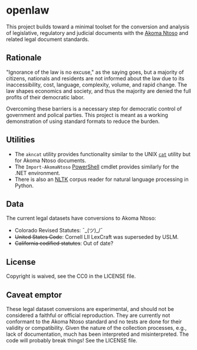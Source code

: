 # openlaw

This project builds toward a minimal toolset for the conversion and analysis of legislative, regulatory and judicial documents with the [Akoma Ntoso](http://www.akomantoso.org/) and related legal document standards.

## Rationale

"Ignorance of the law is no excuse," as the saying goes, but a majority of citizens, nationals and residents are not informed about the law due to its inaccessibility, cost, language, complexity, volume, and rapid change. The law shapes economics and society, and thus the majority are denied the full profits of their democratic labor.

Overcoming these barriers is a necessary step for democratic control of government and polical parties. This project is meant as a working demonstration of using standard formats to reduce the burden.

## Utilities

* The `akncat` utility provides functionality similar to the UNIX [`cat`](https://en.wikipedia.org/wiki/Cat_(Unix)) utility but for Akoma Ntoso documents.
* The `Import-AkomaNtoso` [PowerShell](https://en.wikipedia.org/wiki/Windows_Terminal) cmdlet provides similarly for the .NET environment.
* There is also an [NLTK](http://www.nltk.org/) corpus reader for natural language processing in Python.

## Data

The current legal datasets have conversions to Akoma Ntoso:

* Colorado Revised Statutes: ¯\_(ツ)_/¯
* ~~United States Code~~: Cornell LII LexCraft was superseded by USLM.
* ~~California codified statutes~~: Out of date?

## License

Copyright is waived, see the CC0 in the LICENSE file.

## Caveat emptor

These legal dataset conversions are experimental, and should not be considered a faithful or official reproduction. They are currently not conformant to the Akoma Ntoso standard and no tests are done for their validity or compatibility. Given the nature of the collection processes, e.g., lack of documentation, much has been interpreted and misinterpreted. The code will probably break things! See the LICENSE file.
